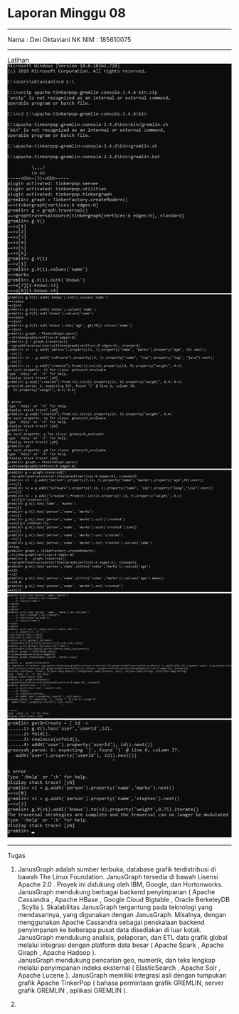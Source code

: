 # Laporan Minggu 08
----

Nama : Dwi Oktaviani NK
NIM : 185610075

----
Latihan
![gambar1](gb1.png)
![gambar2](gb2.png)
![gambar3](gb3.png)
![gambar4](gb4.png)
![gambar5](gb5.png)

----
Tugas
1. JanusGraph adalah sumber terbuka, database grafik terdistribusi di bawah The Linux Foundation. JanusGraph tersedia di bawah Lisensi Apache 2.0 . Proyek ini didukung oleh IBM, Google, dan Hortonworks. JanusGraph mendukung berbagai backend penyimpanan ( Apache Cassandra , Apache HBase , Google Cloud Bigtable , Oracle BerkeleyDB , Scylla ). Skalabilitas JanusGraph tergantung pada teknologi yang mendasarinya, yang digunakan dengan JanusGraph. Misalnya, dengan menggunakan Apache Cassandra sebagai penskalaan backend penyimpanan ke beberapa pusat data disediakan di luar kotak. JanusGraph mendukung analisis, pelaporan, dan ETL data grafik global melalui integrasi dengan platform data besar ( Apache Spark , Apache Giraph , Apache Hadoop ).  
JanusGraph mendukung pencarian geo, numerik, dan teks lengkap melalui penyimpanan indeks eksternal ( ElasticSearch , Apache Solr , Apache Lucene ). JanusGraph memiliki integrasi asli dengan tumpukan grafik Apache TinkerPop ( bahasa permintaan grafik GREMLIN, server grafik GREMLIN , aplikasi GREMLIN ). 

2. 